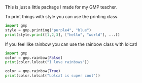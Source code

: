 This is just a little package I made for my GMP teacher.

To print things with style you can use the printing class
```python
import gmp
style = gmp.printing("purple4", "blue")
print(style.print([1,2,3], ["hello", "world"], ...))
```

If you feel like rainbow you can use the rainbow class with lolcat!
```python
import gmp
color = gmp.rainbow(False)
print(color.lolcat("I love rainbows"))

color = gmp.rainbow(True)
print(color.lolcat("Lolcat is super cool"))
```